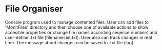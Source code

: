 # File Organiser
Console program used to manage contented files. User can add files to 'MonitFiles' directory
and then choose one of available actions to show accesible properties or change file names 
according seqence numbers and user-define .txt file (filenameList.txt). User also can track 
changes in real time. The message about changes can be saved to .txt file (log).
